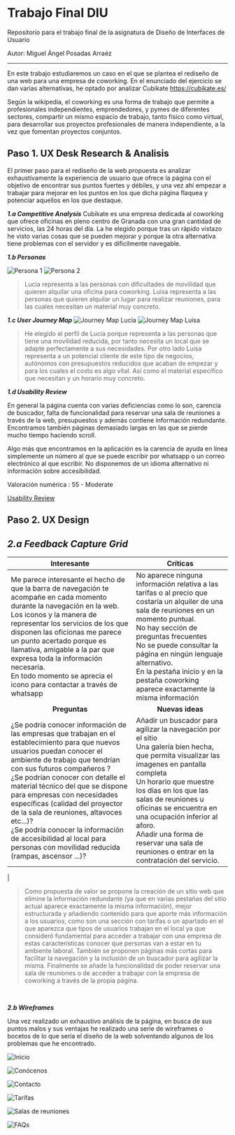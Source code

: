 # Trabajo Final DIU
Repositorio para el trabajo final de la asignatura de Diseño de Interfaces de Usuario

Autor: Miguel Ángel Posadas Arraéz

----- 

En este trabajo estudiaremos un caso en el que se plantea el rediseño de una web para una empresa de coworking. En el enunciado del ejercicio se dan varias alternativas, he optado por analizar Cubikate https://cubikate.es/

Según la wikipedia, el coworking es una forma de trabajo que permite a profesionales independientes, emprendedores, y pymes de diferentes sectores, compartir un mismo espacio de trabajo, tanto físico como virtual, para desarrollar sus proyectos profesionales de manera independiente, a la vez que fomentan proyectos conjuntos.


## Paso 1. UX Desk Research & Analisis 

El primer paso para el rediseño de la web propuesta es analizar exhaustivamente la experiencia de usuario que ofrece la página con el objetivo de encontrar sus puntos fuertes y débiles, y una vez ahí empezar a trabajar para mejorar en los puntos en los que dicha página flaquea y potenciar aquellos en los que destaque.

_**1.a Competitive Analysis**_
Cubikate es una empresa dedicada al coworking que ofrece oficinas en pleno centro de Granada con una gran cantidad de servicios, las 24 horas del día. La he elegido porque tras un rápido vistazo he visto varias cosas que se pueden mejorar y porque la otra alternativa tiene problemas con el servidor y es dificilmente navegable.

_**1.b Personas**_

![Persona 1](img/LuciaGarcia.png)
![Persona 2](img/LuisaDiaz.png)


> Lucía representa a las personas con dificultades de movilidad que quieren alquilar una oficina para coworking.
Luisa representa a las personas que quieren alquilar un lugar para realizar reuniones, para las cuales necesitan un material muy concreto.

_**1.c User Journey Map**_
![Journey Map Lucía](img/JourneyMapLucia.png)
![Journey Map Luisa](img/JourneyMapLuisa.png)

>He elegido el perfil de Lucía porque representa a las personas que tiene una movilidad reducida, por tanto necesita un local que se adapte perfectamente a sus necesidades. Por otro lado Luisa representa a un potencial cliente de este tipo de negocios, autónomos con presupuestos reducidos que acaban de empezar y para los cuales el costo es algo vital. Así como el material específico que necesitan y un horario muy concreto.

_**1.d Usability Review**_

En general la página cuenta con varias deficiencias como lo son, carencia de buscador, falta de funcionalidad para reservar una sala de reuniones a través de la web, presupuestos y además contiene información redundante. Encontramos también páginas demasiado largas en las que se pierde mucho tiempo haciendo scroll.

Algo más que encontramos en la aplicación es la carencia de ayuda en línea simplemente un número al que se puede escribir por whatsapp o un correo electrónico al que escribir. No disponemos de un idioma alternativo ni información sobre accesibilidad.

Valoración numérica : 55 - Moderate


[Usability Review](ValoracionUsabilidad.pdf)



## Paso 2. UX Design  


_**2.a Feedback Capture Grid**_
----

| **Interesante**<br>                                                                                                                                                                                                                                                    | **Críticas**<br>                                                                                                                                                                                                                                                                                                                                                 |
|-----|-----|
|  Me parece interesante el hecho de que la barra de navegación te acompañe en cada momento durante la navegación en la web.<br>Los iconos y la manera de representar los servicios de los que disponen las oficionas me parece un punto acertado porque es llamativa, amigable a la par que expresa toda la información necesaria.<br>En todo momento se aprecia el icono para contactar a través de whatsapp| No aparece ninguna información relativa a las tarifas o al precio que costaría un alquiler de una sala de reuniones en un momento puntual.<br> No hay sección de preguntas frecuentes <br>No se puede consultar la página en ningún lenguaje alternativo. <br> En la pestaña inicio y en la pestaña coworking aparece exactamente la misma información                                                                    |
| <div align="center">**Preguntas**</div>                                                                                                                                                                                                                                 | <div align="center">**Nuevas ideas**</div>                                                                                                                                                                                                                                                                                                                       |
| ¿Se podría conocer información de las empresas que trabajan en el establecimiento para que nuevos usuarios puedan conocer el ambiente de trabajo que tendrían con sus futuros compañeros ?<br>¿Se podrían conocer con detalle el material técnico del que se dispone para empresas con necesidades específicas (calidad del proyector de la sala de reuniones, altavoces etc...)?<br>¿Se podría conocer la información de accesibilidad al local para personas con movilidad reducida (rampas, ascensor ...)? | Añadir un buscador para agilizar la navegación por el sitio<br>Una galería bien hecha, que permita visualizar las imagenes en pantalla completa<br>Un horario que muestre los días en los que las salas de reuniones u oficinas se encuentra en una ocupación inferior al aforo.<br>Añadir una forma de reservar una sala de reuniones o entrar en la contratación del servicio.
 |

 > Como propuesta de valor se propone la creación de un sitio web que elimine la información redundante (ya que en varias pestañas del sitio actual aparece exactamente la misma información), mejor estructurada y añadiendo contenido para que aporte más información a los usuarios, como son una sección con tarifas o un apartado en el que aparezca que tipos de usuarios trabajan en el local ya que consideró fundamental para acceder a trabajar con una empresa de estas características conocer que personas van a estar en tu ambiente laboral. También se proponen páginas más cortas para facilitar la navegación y la inclusión de un buscador para agilizar la misma. Finalmente se añade la funcionalidad de poder reservar una sala de reuniones o de acceder a trabajar con la empresa de coworking a través de la propia página.

<br>

 _**2.b Wireframes**_

Una vez realizado un exhaustivo análisis de la página, en busca de sus puntos malos y sus ventajas he realizado una serie de wireframes o bocetos de lo que sería el diseño de la web solventando algunos de los problemas que he encontrado.



![Inicio](img/Wireframes/Inicio.png)
<br>

![Conócenos](img/Wireframes/Conócenos.png)
<br>

![Contacto](img/Wireframes/Contacto.png)
<br>

![Tarifas](img/Wireframes/Tarifas.png)
<br>

![Salas de reuniones](img/Wireframes/Reservarsaladereuniones.png)
<br>

![FAQs](img/Wireframes/FAQs.png)
